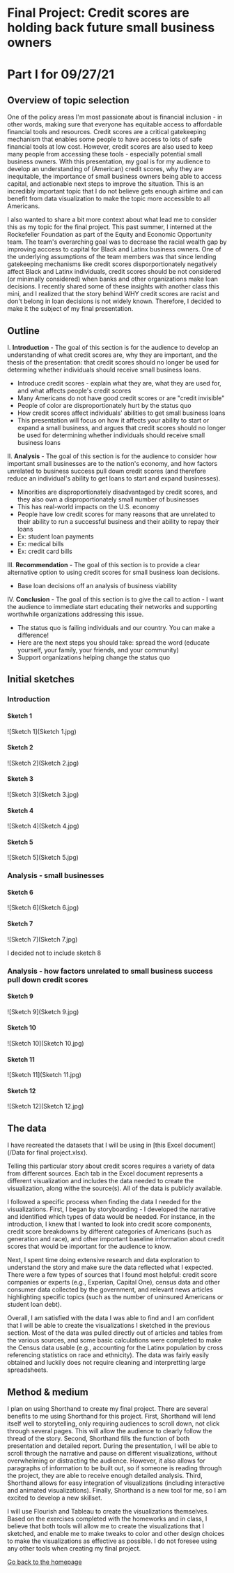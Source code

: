 # **Final Project**: Credit scores are holding back future small business owners

# Part I for 09/27/21

## Overview of topic selection
One of the policy areas I'm most passionate about is financial inclusion - in other words, making sure that everyone has equitable access to affordable financial tools and resources. Credit scores are a critical gatekeeping mechanism that enables some people to have access to lots of safe financial tools at low cost. However, credit scores are also used to keep many people from accessing these tools - especially potential small business owners. With this presentation, my goal is for my audience to develop an understanding of (American) credit scores, why they are inequitable, the importance of small business owners being able to access capital, and actionable next steps to improve the situation. This is an incredibly important topic that I do not believe gets enough airtime and can benefit from data visualization to make the topic more accessible to all Americans.

I also wanted to share a bit more context about what lead me to consider this as my topic for the final project. This past summer, I interned at the Rockefeller Foundation as part of the Equity and Economic Opportunity team. The team's overarching goal was to decrease the racial wealth gap by improving acccess to capital for Black and Latinx business owners. One of the underlying assumptions of the team members was that since lending gatekeeping mechanisms like credit scores disporportionately negatively affect Black and Latinx individuals, credit scores should be not considered (or minimally considered) when banks and other organizations make loan decisions. I recently shared some of these insights with another class this mini, and I realized that the story behind WHY credit scores are racist and don't belong in loan decisions is not widely known. Therefore, I decided to make it the subject of my final presentation.


## Outline
I. **Introduction** - The goal of this section is for the audience to develop an understanding of what credit scores are, why they are important, and the thesis of the presentation: that credit scores should no longer be used for determing whether individuals should receive small business loans.

- Introduce credit scores - explain what they are, what they are used for, and what affects people's credit scores
- Many Americans do not have good credit scores or are "credit invisible"
- People of color are disproportionately hurt by the status quo
- How credit scores affect individuals' abilities to get small business loans
- This presentation will focus on how it affects your ability to start or expand a small business, and argues that credit scores should no longer be used for determining whether individuals should receive small business loans

II. **Analysis** - The goal of this section is for the audience to consider how important small businesses are to the nation's economy, and how factors unrelated to business success pull down credit scores (and therefore reduce an individual's ability to get loans to start and expand businesses).

- Minorities are disproportionately disadvantaged by credit scores, and they also own a disproportionately small number of businesses
- This has real-world impacts on the U.S. economy
- People have low credit scores for many reasons that are unrelated to their ability to run a successful business and their ability to repay their loans
- Ex: student loan payments
- Ex: medical bills
- Ex: credit card bills

III. **Recommendation** - The goal of this section is to provide a clear alternative option to using credit scores for small business loan decisions.
- Base loan decisions off an analysis of business viability

IV. **Conclusion** - The goal of this section is to give the call to action - I want the audience to immediate start educating their networks and supporting worthwhile organizations addressing this issue.
- The status quo is failing individuals and our country. You can make a difference!
- Here are the next steps you should take: spread the word (educate yourself, your family, your friends, and your community)
- Support organizations helping change the status quo


## Initial sketches
### Introduction

#### Sketch 1
![Sketch 1](Sketch 1.jpg)

#### Sketch 2
![Sketch 2](Sketch 2.jpg)

#### Sketch 3
![Sketch 3](Sketch 3.jpg)

#### Sketch 4
![Sketch 4](Sketch 4.jpg)

#### Sketch 5
![Sketch 5](Sketch 5.jpg)

### Analysis - small businesses
#### Sketch 6
![Sketch 6](Sketch 6.jpg)

#### Sketch 7
![Sketch 7](Sketch 7.jpg)

I decided not to include sketch 8

### Analysis - how factors unrelated to small business success pull down credit scores
#### Sketch 9
![Sketch 9](Sketch 9.jpg)

#### Sketch 10
![Sketch 10](Sketch 10.jpg)

#### Sketch 11
![Sketch 11](Sketch 11.jpg)

#### Sketch 12
![Sketch 12](Sketch 12.jpg)


## The data
I have recreated the datasets that I will be using in [this Excel document](/Data for final project.xlsx).

Telling this particular story about credit scores requires a variety of data from different sources. Each tab in the Excel document represents a different visualization and includes the data needed to create the visualization, along withe the source(s). All of the data is publicly available.

I followed a specific process when finding the data I needed for the visualizations. First, I began by storyboarding - I developed the narrative and identified which types of data would be needed. For instance, in the introduction, I knew that I wanted to look into credit score components, credit score breakdowns by different categories of Americans (such as generation and race), and other important baseline information about credit scores that would be important for the audience to know.

Next, I spent time doing extensive research and data exploration to understand the story and make sure the data reflected what I expected. There were a few types of sources that I found most helpful: credit score companies or experts (e.g., Experian, Capital One), census data and other consumer data collected by the government, and relevant news articles highlighting specific topics (such as the number of uninsured Americans or student loan debt).

Overall, I am satisfied with the data I was able to find and I am confident that I will be able to create the visualizations I sketched in the previous section. Most of the data was pulled directly out of articles and tables from the various sources, and some basic calculations were completed to make the Census data usable (e.g., accounting for the Latinx population by cross referencing statistics on race and ethnicity). The data was fairly easily obtained and luckily does not require cleaning and interpretting large spreadsheets.


## Method & medium
I plan on using Shorthand to create my final project. There are several benefits to me using Shorthand for this project. First, Shorthand will lend itself well to storytelling, only requiring audiences to scroll down, not click through several pages. This will allow the audience to clearly follow the thread of the story. Second, Shorthand fills the function of both presentation and detailed report. During the presentation, I will be able to scroll through the narrative and pause on different visualizations, without overwhelming or distracting the audience. However, it also allows for paragraphs of information to be built out, so if someone is reading through the project, they are able to receive enough detailed analysis. Third, Shorthand allows for easy integration of visualizations (including interactive and animated visualizations). Finally, Shorthand is a new tool for me, so I am excited to develop a new skillset.

I will use Flourish and Tableau to create the visualizations themselves. Based on the exercises completed with the homeworks and in class, I believe that both tools will allow me to create the visualizations that I sketched, and enable me to make tweaks to color and other design choices to make the visualizations as effective as possible. I do not foresee using any other tools when creating my final project.


[Go back to the homepage](/README.md)


